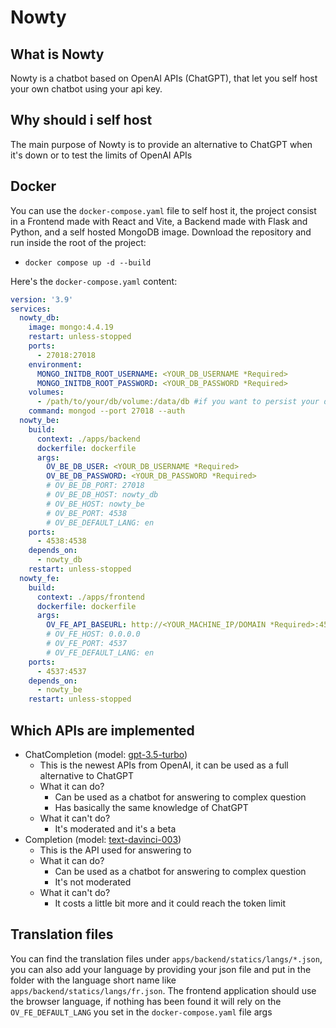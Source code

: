# Nowty

## What is Nowty

Nowty is a chatbot based on OpenAI APIs (ChatGPT), that let you self host your own chatbot using your api key.

## Why should i self host

The main purpose of Nowty is to provide an alternative to ChatGPT when it's down or to test the limits of OpenAI APIs

## Docker

You can use the `docker-compose.yaml` file to self host it, the project consist in a Frontend made with React and Vite, a Backend made with Flask and Python, and a self hosted MongoDB image.
Download the repository and run inside the root of the project:

- `docker compose up -d --build`

Here's the `docker-compose.yaml` content:
```yaml
version: '3.9'
services:
  nowty_db:
    image: mongo:4.4.19
    restart: unless-stopped
    ports:
      - 27018:27018
    environment:
      MONGO_INITDB_ROOT_USERNAME: <YOUR_DB_USERNAME *Required>
      MONGO_INITDB_ROOT_PASSWORD: <YOUR_DB_PASSWORD *Required>
    volumes:
      - /path/to/your/db/volume:/data/db #if you want to persist your datas
    command: mongod --port 27018 --auth
  nowty_be:
    build:
      context: ./apps/backend
      dockerfile: dockerfile
      args:
        OV_BE_DB_USER: <YOUR_DB_USERNAME *Required>
        OV_BE_DB_PASSWORD: <YOUR_DB_PASSWORD *Required>
        # OV_BE_DB_PORT: 27018
        # OV_BE_DB_HOST: nowty_db
        # OV_BE_HOST: nowty_be
        # OV_BE_PORT: 4538
        # OV_BE_DEFAULT_LANG: en
    ports:
      - 4538:4538
    depends_on:
      - nowty_db
    restart: unless-stopped
  nowty_fe:
    build:
      context: ./apps/frontend
      dockerfile: dockerfile
      args:
        OV_FE_API_BASEURL: http://<YOUR_MACHINE_IP/DOMAIN *Required>:4538/api
        # OV_FE_HOST: 0.0.0.0
        # OV_FE_PORT: 4537
        # OV_FE_DEFAULT_LANG: en
    ports:
      - 4537:4537
    depends_on:
      - nowty_be
    restart: unless-stopped
```


## Which APIs are implemented

- ChatCompletion (model: [gpt-3.5-turbo](https://platform.openai.com/docs/guides/chat/chat-completions-beta))
  - This is the newest APIs from OpenAI, it can be used as a full alternative to ChatGPT
  - What it can do?
    - Can be used as a chatbot for answering to complex question
    - Has basically the same knowledge of ChatGPT
  - What it can't do?
    - It's moderated and it's a beta
- Completion (model: [text-davinci-003](https://platform.openai.com/examples/default-qa))
  - This is the API used for answering to
  - What it can do?
    - Can be used as a chatbot for answering to complex question
    - It's not moderated
  - What it can't do?
    - It costs a little bit more and it could reach the token limit

## Translation files

You can find the translation files under `apps/backend/statics/langs/*.json`, you can also add your language by providing your json file and put in the folder with the language short name like `apps/backend/statics/langs/fr.json`.
The frontend application should use the browser language, if nothing has been found it will rely on the `OV_FE_DEFAULT_LANG` you set in the `docker-compose.yaml` file args
